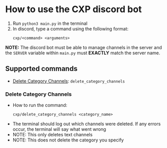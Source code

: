 # How to use the CXP discord bot

1. Run ```python3 main.py``` in the terminal
2. In discord, type a command using the following format:
    ```
    cxp/<command> <arguments>
    ```

**NOTE:** The discord bot must be able to manage channels in the server and the ```SERVER``` variable within ```main.py``` must **EXACTLY** match the server name.

## Supported commands 

- [Delete Category Channels](#-Delete-Category-Channels): ```delete_category_channels```

### Delete Category Channels

- How to run the command: 
    ```
    cxp/delete_category_channels <category_name>
    ```
- The terminal should log out which channels were deleted.  If any errors occur, the terminal will say what went wrong 
- NOTE: This only deletes text channels 
- NOTE: This does not delete the category you specify

